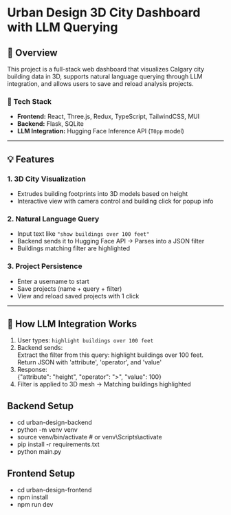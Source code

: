 # Urban Design 3D City Dashboard with LLM Querying

## 🚀 Overview
This project is a full-stack web dashboard that visualizes Calgary city building data in 3D, supports natural language querying through LLM integration, and allows users to save and reload analysis projects.

### 🔧 Tech Stack
- **Frontend:** React, Three.js, Redux, TypeScript, TailwindCSS, MUI
- **Backend:** Flask, SQLite
- **LLM Integration:** Hugging Face Inference API (`T0pp` model)

---

## 💡 Features

### 1. 3D City Visualization
- Extrudes building footprints into 3D models based on height
- Interactive view with camera control and building click for popup info

### 2. Natural Language Query
- Input text like `"show buildings over 100 feet"`
- Backend sends it to Hugging Face API → Parses into a JSON filter
- Buildings matching filter are highlighted

### 3. Project Persistence
- Enter a username to start
- Save projects (name + query + filter)
- View and reload saved projects with 1 click

---

## 🧠 How LLM Integration Works
1. User types: `highlight buildings over 100 feet`
2. Backend sends:  
Extract the filter from this query: highlight buildings over 100 feet.
Return JSON with 'attribute', 'operator', and 'value'
3. Response:  
{"attribute": "height", "operator": ">", "value": 100}
4. Filter is applied to 3D mesh → Matching buildings highlighted

##  Backend Setup
- cd urban-design-backend
- python -m venv venv
- source venv/bin/activate  # or venv\Scripts\activate
- pip install -r requirements.txt
- python main.py

## Frontend Setup
- cd urban-design-frontend
- npm install
- npm run dev
